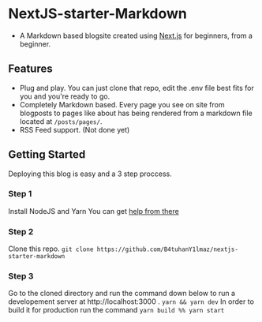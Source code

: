 # NextJS-starter-Markdown
- A Markdown based blogsite created using [Next.js](https://nextjs.org/) for beginners, from a beginner.

## Features 
- Plug and play. You can just clone that repo, edit the .env file best fits for you and you're ready to go.
- Completely Markdown based. Every page you see on site from blogposts to pages like about has being rendered from a markdown file located at ```/posts/pages/```.
- RSS Feed support. (Not done yet)

## Getting Started
Deploying this blog is easy and a 3 step proccess.
### Step 1
Install NodeJS and Yarn 
You can get [help from there](https://classic.yarnpkg.com/lang/en/docs/install)
### Step 2
Clone this repo. 
```git clone https://github.com/B4tuhanY1lmaz/nextjs-starter-markdown```
### Step 3 
Go to the cloned directory and run the command down below to run a developement server at http://localhost:3000 .
```yarn && yarn dev```
In order to build it for production run the command
```yarn build %% yarn start```
